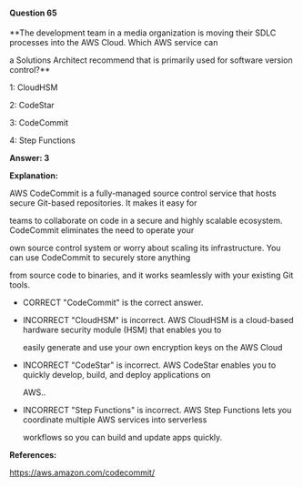 #### Question  65


**The development team in a media organization is moving their SDLC processes into the AWS Cloud. Which AWS service can

a Solutions Architect recommend that is primarily used for software version control?**


1: CloudHSM


2: CodeStar


3: CodeCommit


4: Step Functions


**Answer: 3**


**Explanation:**


AWS CodeCommit is a fully-managed source control service that hosts secure Git-based repositories. It makes it easy for

teams to collaborate on code in a secure and highly scalable ecosystem. CodeCommit eliminates the need to operate your

own source control system or worry about scaling its infrastructure. You can use CodeCommit to securely store anything

from source code to binaries, and it works seamlessly with your existing Git tools.


- CORRECT "CodeCommit" is the correct answer.


- INCORRECT "CloudHSM" is incorrect. AWS CloudHSM is a cloud-based hardware security module (HSM) that enables you to

  easily generate and use your own encryption keys on the AWS Cloud


- INCORRECT "CodeStar" is incorrect. AWS CodeStar enables you to quickly develop, build, and deploy applications on

  AWS..


- INCORRECT "Step Functions" is incorrect. AWS Step Functions lets you coordinate multiple AWS services into serverless

  workflows so you can build and update apps quickly.


**References:**


https://aws.amazon.com/codecommit/

